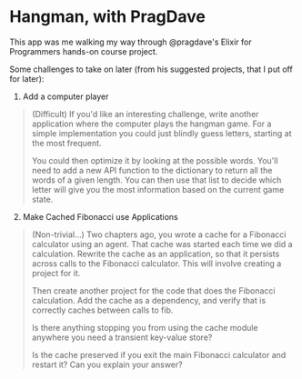 # Hangman, with PragDave

This app was me walking my way through @pragdave's Elixir for Programmers hands-on course project.

Some challenges to take on later (from his suggested projects, that I put off for later):

1. Add a computer player
  
  > (Difficult) If you'd like an interesting challenge, write another application where the computer plays the hangman game. For a simple implementation you could just blindly guess letters, starting at the most frequent.
  >
  > You could then optimize it by looking at the possible words. You'll need to add a new API function to the dictionary to return all the words of a given length. You can then use that list to decide which letter will give you the most information based on the current game state.
  
2. Make Cached Fibonacci use Applications
  
  > (Non-trivial…) Two chapters ago, you wrote a cache for a Fibonacci calculator using an agent. That cache was started each time we did a calculation. Rewrite the cache as an application, so that it persists across calls to the Fibonacci calculator. This will involve creating a project for it.
  >
  > Then create another project for the code that does the Fibonacci calculation. Add the cache as a dependency, and verify that is correctly caches between calls to fib.
  >
  > Is there anything stopping you from using the cache module anywhere you need a transient key-value store?
  >
  > Is the cache preserved if you exit the main Fibonacci calculator and restart it? Can you explain your answer?
